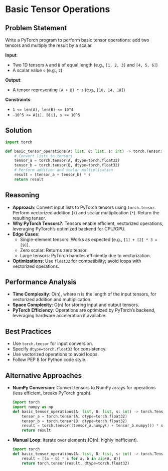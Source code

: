 # Basic Tensor Operations

## Problem Statement
Write a PyTorch program to perform basic tensor operations: add two tensors and multiply the result by a scalar.

**Input**:
- Two 1D tensors `A` and `B` of equal length (e.g., `[1, 2, 3]` and `[4, 5, 6]`)
- A scalar value `s` (e.g., `2`)

**Output**:
- A tensor representing `(A + B) * s` (e.g., `[10, 14, 18]`)

**Constraints**:
- `1 <= len(A), len(B) <= 10^4`
- `-10^5 <= A[i], B[i], s <= 10^5`

## Solution
```python
import torch

def basic_tensor_operations(A: list, B: list, s: int) -> torch.Tensor:
    # Convert lists to tensors
    tensor_a = torch.tensor(A, dtype=torch.float32)
    tensor_b = torch.tensor(B, dtype=torch.float32)
    # Perform addition and scalar multiplication
    result = (tensor_a + tensor_b) * s
    return result
```

## Reasoning
- **Approach**: Convert input lists to PyTorch tensors using `torch.tensor`. Perform vectorized addition (`+`) and scalar multiplication (`*`). Return the resulting tensor.
- **Why PyTorch Tensors?**: Tensors enable efficient, vectorized operations, leveraging PyTorch’s optimized backend for CPU/GPU.
- **Edge Cases**:
  - Single-element tensors: Works as expected (e.g., `[1] + [2] * 3 = [9]`).
  - Zero scalar: Returns zero tensor.
  - Large tensors: PyTorch handles efficiently due to vectorization.
- **Optimizations**: Use `float32` for compatibility; avoid loops with vectorized operations.

## Performance Analysis
- **Time Complexity**: O(n), where n is the length of the input tensors, for vectorized addition and multiplication.
- **Space Complexity**: O(n) for storing input and output tensors.
- **PyTorch Efficiency**: Operations are optimized by PyTorch’s backend, leveraging hardware acceleration if available.

## Best Practices
- Use `torch.tensor` for input conversion.
- Specify `dtype=torch.float32` for consistency.
- Use vectorized operations to avoid loops.
- Follow PEP 8 for Python code style.

## Alternative Approaches
- **NumPy Conversion**: Convert tensors to NumPy arrays for operations (less efficient, breaks PyTorch graph).
  ```python
  import torch
  import numpy as np
  def basic_tensor_operations(A: list, B: list, s: int) -> torch.Tensor:
      tensor_a = torch.tensor(A, dtype=torch.float32)
      tensor_b = torch.tensor(B, dtype=torch.float32)
      result = torch.tensor((tensor_a.numpy() + tensor_b.numpy()) * s, dtype=torch.float32)
      return result
  ```
- **Manual Loop**: Iterate over elements (O(n), highly inefficient).
  ```python
  import torch
  def basic_tensor_operations(A: list, B: list, s: int) -> torch.Tensor:
      result = [(a + b) * s for a, b in zip(A, B)]
      return torch.tensor(result, dtype=torch.float32)
  ```